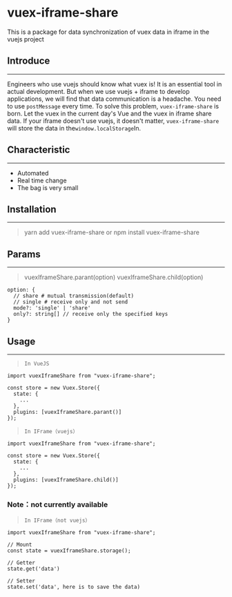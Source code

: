 # vuex-iframe-share
This is a package for data synchronization of vuex data in iframe in the vuejs project


## Introduce
---
Engineers who use vuejs should know what vuex is! It is an essential tool in actual development. But when we use vuejs + iframe to develop applications, we will find that data communication is a headache. You need to use `postMessage` every time. To solve this problem, `vuex-iframe-share` is born. Let the vuex in the current day's Vue and the vuex in iframe share data. If your iframe doesn't use vuejs, it doesn't matter, `vuex-iframe-share` will store the data in the` window.localStorage `In.

## Characteristic
---
- Automated
- Real time change
- The bag is very small

## Installation
---
> yarn add vuex-iframe-share
> or
> npm install vuex-iframe-share

## Params
---
> vuexIframeShare.parant(option)
> vuexIframeShare.child(option)

```
option: {
  // share # mutual transmission(default)
  // single # receive only and not send
  mode?: 'single' | 'share'
  only?: string[] // receive only the specified keys
}
```

## Usage
---

> `In VueJS`
```
import vuexIframeShare from "vuex-iframe-share";
 
const store = new Vuex.Store({
  state: {
    ...
  },
  plugins: [vuexIframeShare.parant()]
});
```

> `In IFrame（vuejs）`
```
import vuexIframeShare from "vuex-iframe-share";
 
const store = new Vuex.Store({
  state: {
    ...
  },
  plugins: [vuexIframeShare.child()]
});
```

### Note：not currently available
> `In IFrame（not vuejs）`
```
import vuexIframeShare from "vuex-iframe-share";
 
// Mount
const state = vuexIframeShare.storage();

// Getter
state.get('data')

// Setter
state.set('data', here is to save the data)

```